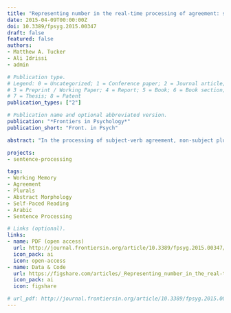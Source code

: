 ```yaml
---
title: "Representing number in the real-time processing of agreement: self-paced reading evidence from Arabic"
date: 2015-04-09T00:00:00Z
doi: 10.3389/fpsyg.2015.00347
draft: false
featured: false
authors:
- Matthew A. Tucker
- Ali Idrissi
- admin

# Publication type.
# Legend: 0 = Uncategorized; 1 = Conference paper; 2 = Journal article;
# 3 = Preprint / Working Paper; 4 = Report; 5 = Book; 6 = Book section;
# 7 = Thesis; 8 = Patent
publication_types: ["2"]

# Publication name and optional abbreviated version.
publication: "*Frontiers in Psychology*"
publication_short: "Front. in Psych"

abstract: "In the processing of subject-verb agreement, non-subject plural nouns following a singular subject sometimes “attract” the agreement with the verb, despite not being grammatically licensed to do so. This phenomenon generates agreement errors in production and an increased tendency to fail to notice such errors in comprehension, thereby providing a window into the representation of grammatical number in working memory during sentence processing. Research in this topic, however, is primarily done in related languages with similar agreement systems. In order to increase the cross-linguistic coverage of the processing of agreement, we conducted a self-paced reading study in Modern Standard Arabic. We report robust agreement attraction errors in relative clauses, a configuration not particularly conducive to the generation of such errors for all possible lexicalizations. In particular, we examined the speed with which readers retrieve a subject controller for both grammatical and ungrammatical agreeing verbs in sentences where verbs are preceded by two NPs, one of which is a local non-subject NP that can act as a distractor for the successful resolution of subject-verb agreement. Our results suggest that the frequency of errors is modulated by the kind of plural formation strategy used on the attractor noun: nouns which form plurals by suffixation condition high rates of attraction, whereas nouns which form their plurals by internal vowel change (ablaut) generate lower rates of errors and reading-time attraction effects of smaller magnitudes. Furthermore, we show some evidence that these agreement attraction effects are mostly contained in the right tail of reaction time distributions. We also present modeling data in the ACT-R framework which supports a view of these ablauting patterns wherein they are differentially specified for number and evaluate the consequences of possible representations for theories of grammar and parsing."

projects:
- sentence-processing

tags:
- Working Memory
- Agreement
- Plurals
- Abstract Morphology
- Self-Paced Reading
- Arabic
- Sentence Processing

# Links (optional).
links:
- name: PDF (open access)
  url: http://journal.frontiersin.org/article/10.3389/fpsyg.2015.00347/pdf
  icon_pack: ai
  icon: open-access
- name: Data & Code
  url: https://figshare.com/articles/_Representing_number_in_the_real-time_processing_of_agreement_Self-paced_reading_evidence_from_Arabic_Compressed_data_in_RData_format_for_direct_download_/4584331
  icon_pack: ai
  icon: figshare

# url_pdf: http://journal.frontiersin.org/article/10.3389/fpsyg.2015.00347/pdf
---
```

